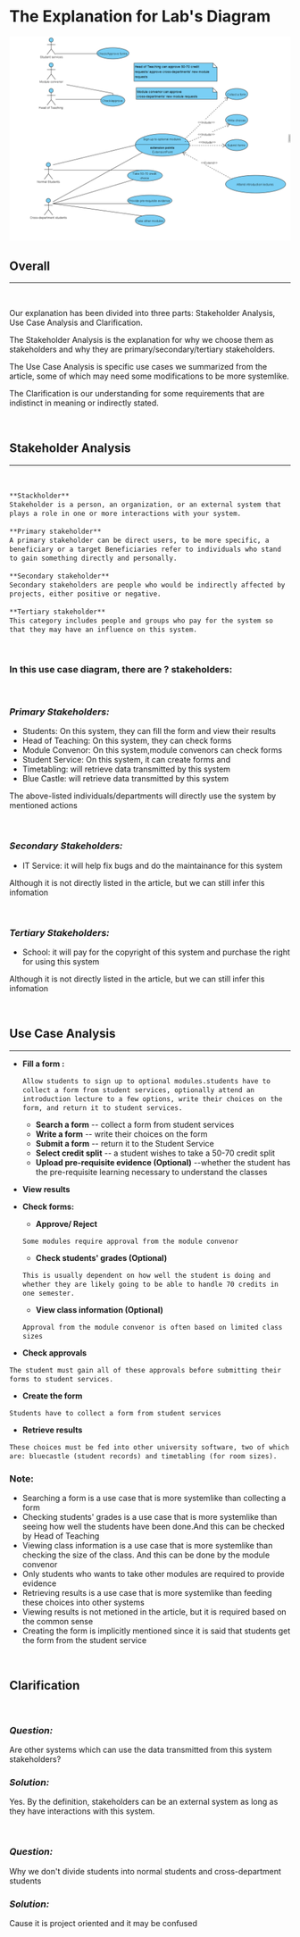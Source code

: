 # **The Explanation for Lab's Diagram**
![diagram](../images/lab02/final_casediagram.jpg)

## **Overall**
---
 &nbsp;

 Our explanation has been divided into three parts: Stakeholder Analysis, Use Case Analysis and Clarification.
 
 The Stakeholder Analysis is the explanation for why we choose them as stakeholders and why they are primary/secondary/tertiary stakeholders.
 
 The Use Case Analysis is specific use cases we summarized from the article, some of which may need some modifications to be more systemlike.
 
 The Clarification is our understanding for some requirements that are indistinct in meaning or indirectly stated.


&nbsp;
## **Stakeholder Analysis**
---
&nbsp;
 ```
 **Stackholder**
 Stakeholder is a person, an organization, or an external system that plays a role in one or more interactions with your system.
 
**Primary stakeholder**
 A primary stakeholder can be direct users, to be more specific, a beneficiary or a target Beneficiaries refer to individuals who stand to gain something directly and personally. 
 
 **Secondary stakeholder**
Secondary stakeholders are people who would be indirectly affected by projects, either positive or negative.
	
**Tertiary stakeholder**
This category includes people and groups who pay for the system so that they may have an influence on this system.
```
&nbsp;

### In this use case diagram, there are  ? stakeholders:


&nbsp;

### ***Primary Stakeholders:***
- Students: On this system, they can fill the form and view their results
- Head of Teaching: On this system, they can check forms
- Module Convenor: On this system,module convenors can check forms
- Student Service: On this system, it can create forms and 
- Timetabling: will retrieve data transmitted by this system
- Blue Castle: will retrieve data transmitted by this system
 
 The above-listed individuals/departments will directly use the system by mentioned actions

&nbsp;

### ***Secondary Stakeholders:***
-  IT Service: it will help fix bugs and do the maintainance for this system

 Although it is not directly listed in the article, but we can still infer this infomation

&nbsp;

### ***Tertiary Stakeholders:***
- School: it will pay for the copyright of this system and purchase the right for using this system

Although it is not directly listed in the article, but we can still infer this infomation
  
&nbsp;
## **Use Case Analysis**
---
- **Fill a form :** 
    ```
    Allow students to sign up to optional modules.students have to collect a form from student services, optionally attend an introduction lecture to a few options, write their choices on the form, and return it to student services.
    ```
    * **Search a form**  -- collect a form from student services
    * **Write a form** -- write their choices on the form 
    * **Submit a form** -- return it to the Student Service
    * **Select credit split** -- a student wishes to take a 50-70 credit split
    * **Upload pre-requisite evidence (Optional)** --whether the student has the pre-requisite learning necessary to understand the classes

- **View results**
- **Check forms:**
    * **Approve/ Reject**
    ```
    Some modules require approval from the module convenor
    ```
    * **Check students' grades (Optional)**
    ```
    This is usually dependent on how well the student is doing and whether they are likely going to be able to handle 70 credits in one semester.
    ```
    * **View class information (Optional)**
    ```
    Approval from the module convenor is often based on limited class sizes
    ```
- **Check approvals**
```
The student must gain all of these approvals before submitting their forms to student services. 
```
- **Create the form**
```
Students have to collect a form from student services
```
- **Retrieve results**
```
These choices must be fed into other university software, two of which are: bluecastle (student records) and timetabling (for room sizes).
```

### **Note:**
-  Searching a form is a use case that is more systemlike  than collecting a form
- Checking students' grades is a use case that is more systemlike than seeing how well the students have been done.And this can be checked by Head of Teaching
- Viewing class information is a use case that is more systemlike than checking the size of the class. And this can be done by the module convenor
- Only students who wants to take other modules are required to provide evidence
- Retrieving results is a use case that is more systemlike than feeding these choices into other systems
- Viewing results is not metioned in the article, but it is required based on the common sense
- Creating the form is implicitly mentioned since it is said that students get the form from the student service








&nbsp;
## **Clarification**
&nbsp;
### ***Question:*** 
Are other systems which can use the data transmitted from this system stakeholders?
### ***Solution:*** 
Yes. By the definition, stakeholders can be an external system as long as they have interactions with this system.

&nbsp;
### ***Question:*** 
Why we don't divide students into normal students and cross-department students
### ***Solution:*** 
Cause it is project oriented and it may be confused

